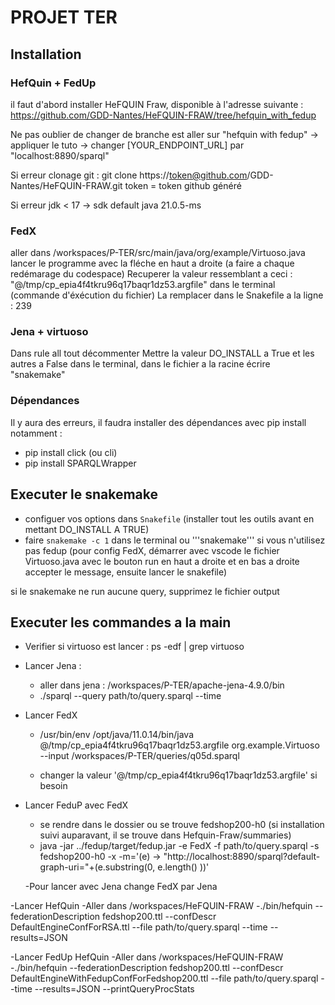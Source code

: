 # PROJET TER

## Installation

### HefQuin + FedUp
il faut d'abord installer HeFQUIN Fraw, disponible à l'adresse suivante : 
https://github.com/GDD-Nantes/HeFQUIN-FRAW/tree/hefquin_with_fedup

Ne pas oublier de changer de branche est aller sur "hefquin with fedup"
-> appliquer le tuto
-> changer [YOUR_ENDPOINT_URL] par "localhost:8890\/sparql"

Si erreur clonage git : 
git clone https://token@github.com/GDD-Nantes/HeFQUIN-FRAW.git
token = token github généré

Si erreur jdk < 17
-> sdk default java 21.0.5-ms  


### FedX

aller dans /workspaces/P-TER/src/main/java/org/example/Virtuoso.java
lancer le programme avec la fléche en haut a droite (a faire a chaque redémarage du codespace)
Recuperer la valeur ressemblant a ceci : "@/tmp/cp_epia4f4tkru96q17baqr1dz53.argfile" dans le terminal (commande d'éxécution du fichier)
La remplacer dans le Snakefile a la ligne : 239

### Jena + virtuoso

Dans rule all tout décommenter
Mettre la valeur DO_INSTALL a True et les autres a False
dans le terminal, dans le fichier a la racine écrire "snakemake"

### Dépendances
Il y aura des erreurs, il faudra installer des dépendances avec pip install
  notamment :
  - pip install click (ou cli)
  - pip install SPARQLWrapper


## Executer le snakemake

- configuer vos options dans `Snakefile` (installer tout les outils avant en mettant DO_INSTALL A TRUE)
- faire ```snakemake -c 1``` dans le terminal ou '''snakemake''' si vous n'utilisez pas fedup
(pour config FedX, démarrer avec vscode le fichier Virtuoso.java avec le bouton run en haut a droite et en bas a droite accepter le message, ensuite lancer le snakefile)

si le snakemake ne run aucune query, supprimez le fichier output

## Executer les commandes a la main

 - Verifier si virtuoso est lancer : 
  ps -edf | grep virtuoso

 - Lancer Jena :
    - aller dans jena : /workspaces/P-TER/apache-jena-4.9.0/bin
    -  ./sparql --query path/to/query.sparql --time
- Lancer FedX
  - /usr/bin/env /opt/java/11.0.14/bin/java @/tmp/cp_epia4f4tkru96q17baqr1dz53.argfile org.example.Virtuoso --input /workspaces/P-TER/queries/q05d.sparql

  - changer la valeur '@/tmp/cp_epia4f4tkru96q17baqr1dz53.argfile' si besoin

- Lancer FeduP avec FedX
  - se rendre dans le dossier ou se trouve fedshop200-h0 (si installation suivi auparavant, il se trouve dans Hefquin-Fraw/summaries)
  - java -jar ../fedup/target/fedup.jar -e FedX -f path/to/query.sparql -s fedshop200-h0 -x -m='(e) -> "http://localhost:8890/sparql?default-graph-uri="+(e.substring(0, e.length() ))'

  -Pour lancer avec Jena change FedX par Jena

-Lancer HefQuin
  -Aller dans /workspaces/HeFQUIN-FRAW
  -./bin/hefquin --federationDescription fedshop200.ttl --confDescr DefaultEngineConfForRSA.ttl --file path/to/query.sparql --time --results=JSON 

-Lancer FedUp HefQuin
  -Aller dans /workspaces/HeFQUIN-FRAW
  -./bin/hefquin --federationDescription fedshop200.ttl --confDescr DefaultEngineWithFedupConfForFedshop200.ttl --file path/to/query.sparql --time --results=JSON --printQueryProcStats

